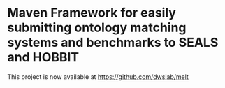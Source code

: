 # Maven Framework for easily submitting ontology matching systems and benchmarks to SEALS and HOBBIT

This project is now available at https://github.com/dwslab/melt